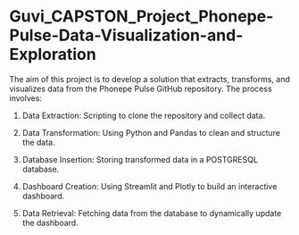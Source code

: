 # Guvi_CAPSTON_Project_Phonepe-Pulse-Data-Visualization-and-Exploration

The aim of this project is to develop a solution that extracts, transforms, and visualizes data from the Phonepe Pulse GitHub repository. The process involves:

1. Data Extraction: Scripting to clone the repository and collect data.

2. Data Transformation: Using Python and Pandas to clean and structure the data.

3. Database Insertion: Storing transformed data in a POSTGRESQL database.

4. Dashboard Creation: Using Streamlit and Plotly to build an interactive dashboard.

5. Data Retrieval: Fetching data from the database to dynamically update the dashboard.

